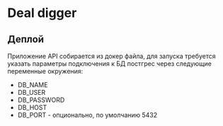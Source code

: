 # Deal digger

## Деплой

Приложение API собирается из докер файла, для запуска требуется указать
параметры подключения к БД постгрес через следующие переменные
окружения:
* DB_NAME
* DB_USER
* DB_PASSWORD
* DB_HOST
* DB_PORT - опционально, по умолчанию 5432

